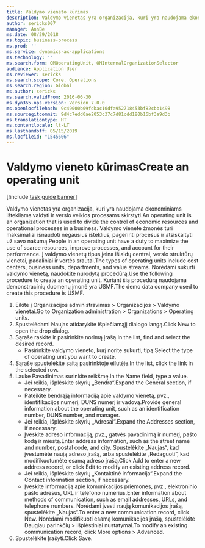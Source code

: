 ```yaml
---
title: Valdymo vieneto kūrimas
description: Valdymo vienetas yra organizacija, kuri yra naudojama ekonominiams ištekliams valdyti ir verslo veiklos procesams skirstyti.
author: sericks007
manager: AnnBe
ms.date: 08/29/2018
ms.topic: business-process
ms.prod: ''
ms.service: dynamics-ax-applications
ms.technology: ''
ms.search.form: OMOperatingUnit, OMInternalOrganizationSelector
audience: Application User
ms.reviewer: sericks
ms.search.scope: Core, Operations
ms.search.region: Global
ms.author: sericks
ms.search.validFrom: 2016-06-30
ms.dyn365.ops.version: Version 7.0.0
ms.openlocfilehash: 9c49000b09fdbac10dfa952718453bf82cbb1498
ms.sourcegitcommit: 9d4c7edd0ae2053c37c7d81cdd180b16bf3a9d3b
ms.translationtype: HT
ms.contentlocale: lt-LT
ms.lasthandoff: 05/15/2019
ms.locfileid: "1545606"
---
```

# <a name="create-an-operating-unit"></a><span data-ttu-id="b2fb1-103">Valdymo vieneto kūrimas</span><span class="sxs-lookup"><span data-stu-id="b2fb1-103">Create an operating unit</span></span>

[!include [task guide banner](../../includes/task-guide-banner.md)]

<span data-ttu-id="b2fb1-104">Valdymo vienetas yra organizacija, kuri yra naudojama ekonominiams ištekliams valdyti ir verslo veiklos procesams skirstyti.</span><span class="sxs-lookup"><span data-stu-id="b2fb1-104">An operating unit is an organization that is used to divide the control of economic resources and operational processes in a business.</span></span> <span data-ttu-id="b2fb1-105">Valdymo vienete žmonės turi maksimaliai išnaudoti negausius išteklius, pagerinti procesus ir atsiskaityti už savo našumą.</span><span class="sxs-lookup"><span data-stu-id="b2fb1-105">People in an operating unit have a duty to maximize the use of scarce resources, improve processes, and account for their performance.</span></span> <span data-ttu-id="b2fb1-106">Į valdymo vienetų tipus įeina išlaidų centrai, verslo struktūrų vienetai, padaliniai ir vertės srautai.</span><span class="sxs-lookup"><span data-stu-id="b2fb1-106">The types of operating units include cost centers, business units, departments, and value streams.</span></span> <span data-ttu-id="b2fb1-107">Norėdami sukurti valdymo vienetą, naudokite nurodytą procedūrą.</span><span class="sxs-lookup"><span data-stu-id="b2fb1-107">Use the following procedure to create an operating unit.</span></span> <span data-ttu-id="b2fb1-108">Kuriant šią procedūrą naudojama demonstracinių duomenų įmonė yra USMF.</span><span class="sxs-lookup"><span data-stu-id="b2fb1-108">The demo data company used to create this procedure is USMF.</span></span>

1. <span data-ttu-id="b2fb1-109">Eikite į Organizacijos administravimas > Organizacijos > Valdymo vienetai.</span><span class="sxs-lookup"><span data-stu-id="b2fb1-109">Go to Organization administration > Organizations > Operating units.</span></span>
2. <span data-ttu-id="b2fb1-110">Spustelėdami Naujas atidarykite išplečiamąjį dialogo langą.</span><span class="sxs-lookup"><span data-stu-id="b2fb1-110">Click New to open the drop dialog.</span></span>
3. <span data-ttu-id="b2fb1-111">Sąraše raskite ir pasirinkite norimą įrašą.</span><span class="sxs-lookup"><span data-stu-id="b2fb1-111">In the list, find and select the desired record.</span></span>
    * <span data-ttu-id="b2fb1-112">Pasirinkite valdymo vieneto, kurį norite sukurti, tipą.</span><span class="sxs-lookup"><span data-stu-id="b2fb1-112">Select the type of operating unit you want to create.</span></span>  
4. <span data-ttu-id="b2fb1-113">Sąraše spustelėkite saitą pasirinktoje eilutėje.</span><span class="sxs-lookup"><span data-stu-id="b2fb1-113">In the list, click the link in the selected row.</span></span>
5. <span data-ttu-id="b2fb1-114">Lauke Pavadinimas surinkite reikšmę.</span><span class="sxs-lookup"><span data-stu-id="b2fb1-114">In the Name field, type a value.</span></span>
    * <span data-ttu-id="b2fb1-115">Jei reikia, išplėskite skyrių „Bendra“.</span><span class="sxs-lookup"><span data-stu-id="b2fb1-115">Expand the General section, if necessary.</span></span>  
    * <span data-ttu-id="b2fb1-116">Pateikite bendrąją informaciją apie valdymo vienetą, pvz., identifikacijos numerį, DUNS numerį ir vadovą.</span><span class="sxs-lookup"><span data-stu-id="b2fb1-116">Provide general information about the operating unit, such as an identification number, DUNS number, and manager.</span></span>    
    * <span data-ttu-id="b2fb1-117">Jei reikia, išplėskite skyrių „Adresai“.</span><span class="sxs-lookup"><span data-stu-id="b2fb1-117">Expand the Addresses section, if necessary.</span></span>  
    * <span data-ttu-id="b2fb1-118">Įveskite adreso informaciją, pvz., gatvės pavadinimą ir numerį, pašto kodą ir miestą.</span><span class="sxs-lookup"><span data-stu-id="b2fb1-118">Enter address information, such as the street name and number, postal code, and city.</span></span> <span data-ttu-id="b2fb1-119">Spustelėkite „Naujas“, kad įvestumėte naują adreso įrašą, arba spustelėkite „Redaguoti“, kad modifikuotumėte esamą adreso įrašą.</span><span class="sxs-lookup"><span data-stu-id="b2fb1-119">Click Add to enter a new address record, or click Edit to modify an existing address record.</span></span>   
    * <span data-ttu-id="b2fb1-120">Jei reikia, išplėskite skyrių „Kontaktinė informacija“.</span><span class="sxs-lookup"><span data-stu-id="b2fb1-120">Expand the Contact information section, if necessary.</span></span>  
    * <span data-ttu-id="b2fb1-121">Įveskite informaciją apie komunikacijos priemones, pvz., elektroninio pašto adresus, URL ir telefono numerius.</span><span class="sxs-lookup"><span data-stu-id="b2fb1-121">Enter information about methods of communication, such as email addresses, URLs, and telephone numbers.</span></span> <span data-ttu-id="b2fb1-122">Norėdami įvesti naują komunikacijos įrašą, spustelėkite „Naujas“.</span><span class="sxs-lookup"><span data-stu-id="b2fb1-122">To enter a new communication record, click New.</span></span> <span data-ttu-id="b2fb1-123">Norėdami modifikuoti esamą komunikacijos įrašą, spustelėkite Daugiau parinkčių > Išplėstiniai nustatymai.</span><span class="sxs-lookup"><span data-stu-id="b2fb1-123">To modify an existing communication record, click More options > Advanced.</span></span>   
6. <span data-ttu-id="b2fb1-124">Spustelėkite Įrašyti.</span><span class="sxs-lookup"><span data-stu-id="b2fb1-124">Click Save.</span></span>

